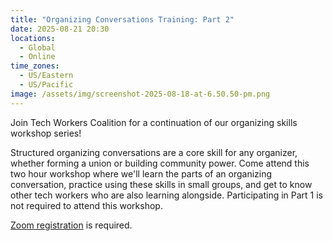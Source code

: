 ```yaml
---
title: "Organizing Conversations Training: Part 2"
date: 2025-08-21 20:30
locations:
  - Global
  - Online
time_zones:
  - US/Eastern
  - US/Pacific
image: /assets/img/screenshot-2025-08-18-at-6.50.50-pm.png
---
```

Join Tech Workers Coalition for a continuation of our organizing skills 
workshop series!

Structured organizing conversations are a core skill for any organizer, 
whether forming a union or building community power. Come attend this 
two hour workshop where we'll learn the parts of an organizing 
conversation, practice using these skills in small groups, and get to 
know other tech workers who are also learning alongside. Participating 
in Part 1 is not required to attend this workshop.

[Zoom registration](https://us02web.zoom.us/meeting/register/NyBDxJ_fRxGoRzFHOYKAoA) is required.
